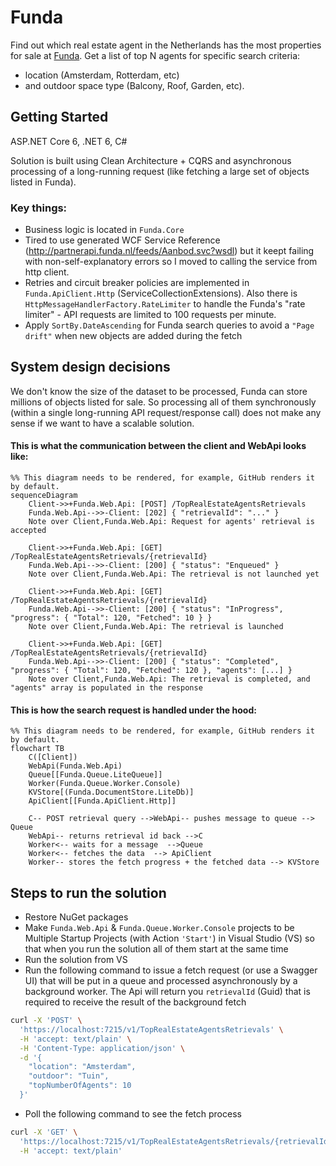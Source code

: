 # Funda

Find out which real estate agent in the Netherlands has the most properties for sale at [Funda](https://www.funda.nl/).
Get a list of top N agents for specific search criteria: 
- location (Amsterdam, Rotterdam, etc) 
- and outdoor space type (Balcony, Roof, Garden, etc).


## Getting Started
ASP.NET Core 6, .NET 6, C# 

Solution is built using Clean Architecture + CQRS and asynchronous processing of a long-running request (like fetching a large set of objects listed in Funda).


### Key things:
- Business logic is located in `Funda.Core`
- Tired to use generated WCF Service Reference (http://partnerapi.funda.nl/feeds/Aanbod.svc?wsdl) but it keept failing with non-self-explanatory errors so I moved to calling the service from http client.
- Retries and circuit breaker policies are implemented in `Funda.ApiClient.Http` (ServiceCollectionExtensions). Also there is `HttpMessageHandlerFactory.RateLimiter` to handle the Funda's "rate limiter" - API requests are limited to 100 requests per minute.
- Apply `SortBy.DateAscending` for Funda search queries to avoid a `"Page drift"` when new objects are added during the fetch

## System design decisions

We don't know the size of the dataset to be processed, Funda can store millions of objects listed for sale. 
So processing all of them synchronously (within a single long-running API request/response call) does not make any sense if we want to have a scalable solution. 

#### This is what the communication between the client and WebApi looks like:
```mermaid
%% This diagram needs to be rendered, for example, GitHub renders it by default.
sequenceDiagram
    Client->>+Funda.Web.Api: [POST] /TopRealEstateAgentsRetrievals
    Funda.Web.Api-->>-Client: [202] { "retrievalId": "..." }
    Note over Client,Funda.Web.Api: Request for agents' retrieval is accepted
    
    Client->>+Funda.Web.Api: [GET] /TopRealEstateAgentsRetrievals/{retrievalId}
    Funda.Web.Api-->>-Client: [200] { "status": "Enqueued" }
    Note over Client,Funda.Web.Api: The retrieval is not launched yet
        
    Client->>+Funda.Web.Api: [GET] /TopRealEstateAgentsRetrievals/{retrievalId}
    Funda.Web.Api-->>-Client: [200] { "status": "InProgress", "progress": { "Total": 120, "Fetched": 10 } }
    Note over Client,Funda.Web.Api: The retrieval is launched
    
    Client->>+Funda.Web.Api: [GET] /TopRealEstateAgentsRetrievals/{retrievalId}
    Funda.Web.Api-->>-Client: [200] { "status": "Completed", "progress": { "Total": 120, "Fetched": 120 }, "agents": [...] }
    Note over Client,Funda.Web.Api: The retrieval is completed, and "agents" array is populated in the response
```

#### This is how the search request is handled under the hood:
```mermaid
%% This diagram needs to be rendered, for example, GitHub renders it by default.
flowchart TB
    C([Client])
    WebApi(Funda.Web.Api)
    Queue[[Funda.Queue.LiteQueue]]
    Worker(Funda.Queue.Worker.Console)
    KVStore[(Funda.DocumentStore.LiteDb)]
    ApiClient[[Funda.ApiClient.Http]]
    
    C-- POST retrieval query -->WebApi-- pushes message to queue --> Queue
    WebApi-- returns retrieval id back -->C
    Worker<-- waits for a message  -->Queue
    Worker<-- fetches the data  --> ApiClient
    Worker-- stores the fetch progress + the fetched data --> KVStore
```


## Steps to run the solution
* Restore NuGet packages
* Make `Funda.Web.Api` & `Funda.Queue.Worker.Console` projects to be Multiple Startup Projects (with Action `'Start'`) in Visual Studio (VS) so that when you run the solution all of them start at the same time
* Run the solution from VS
* Run the following command to issue a fetch request (or use a Swagger UI) that will be put in a queue and processed asynchronously by a background worker. The Api will return you `retrievalId` (Guid) that is required to receive the result of the background fetch
```bash
curl -X 'POST' \
  'https://localhost:7215/v1/TopRealEstateAgentsRetrievals' \
  -H 'accept: text/plain' \
  -H 'Content-Type: application/json' \
  -d '{
    "location": "Amsterdam",
    "outdoor": "Tuin",
    "topNumberOfAgents": 10
  }'
```
* Poll the following command to see the fetch process
```bash
curl -X 'GET' \
  'https://localhost:7215/v1/TopRealEstateAgentsRetrievals/{retrievalId}' \
  -H 'accept: text/plain'
```
